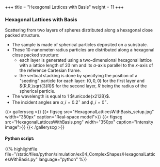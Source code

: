 +++
title = "Hexagonal Lattices with Basis"
weight = 11
+++

### Hexagonal Lattices with Basis

Scattering from two layers of spheres distributed along a hexagonal close packed structure.

* The sample is made of spherical particles deposited on a substrate.
* These $10$-nanometer-radius particles are distributed along a hexagonal close packed structure:
    * each layer is generated using a two-dimensional hexagonal lattice with a lattice length of $20$ nm and its $a$-axis parallel to the $x$-axis of the reference Cartesian frame.
    * the vertical stacking is done by specifying the position of a "seeding" particle for each layer:
    $(0,0,0)$ for the first layer and $(R,R,\sqrt{3}R)$ for the second layer, $R$ being the radius of the spherical particle.
* The wavelength is equal to $1$ $\unicode{x212B}$.
* The incident angles are $\alpha\_i = 0.2 ^{\circ}$ and $\phi\_i = 0^{\circ}$.


{{< galleryscg >}}
{{< figscg src="HexagonalLatticesWithBasis_setup.jpg" width="350px" caption="Real-space model">}}
{{< figscg src="HexagonalLatticesWithBasis.png" width="350px" caption="Intensity image">}}
{{< /galleryscg >}}

#### Python script:
{{% highlightfile file="/static/files/python/simulation/ex04_ComplexShapes/HexagonalLatticesWithBasis.py" language="python" %}}


